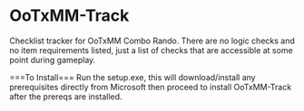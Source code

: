 # OoTxMM-Track
Checklist tracker for OoTxMM Combo Rando.
There are no logic checks and no item requirements listed, just a list of checks that are accessible at some point during gameplay.

===To Install===
Run the setup.exe, this will download/install any prerequisites directly from Microsoft then proceed to install OoTxMM-Track after the prereqs are installed.